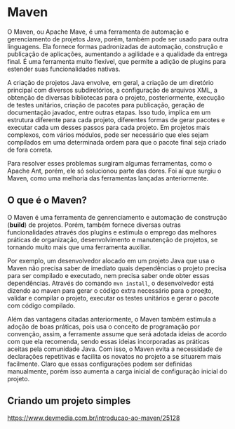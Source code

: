 # Maven

O Maven, ou Apache Mave, é uma ferramenta de automação e gerenciamento de projetos Java, porém, também pode ser usado para outra linguagens. Ela fornece formas padronizadas de automação, construção e publicação de aplicações, aumentando a agilidade e a qualidade da entrega final. É uma ferramenta muito flexível, que permite a adição de plugins para estender suas funcionalidades nativas.

A criação de projetos Java envolve, em geral, a criação de um diretório principal com diversos subdiretórios, a configuração de arquivos XML, a obtenção de diversas bibliotecas para o projeto, posteriormente, execução de testes unitários, criação de pacotes para publicação, geração de documentação javadoc, entre outras etapas. Isso tudo, implica em um estrutura diferente para cada projeto, diferentes formas de gerar pacotes e executar cada um desses passos para cada projeto. Em projetos mais complexos, com vários módulos, pode ser necessário que eles sejam compilados em uma determinada ordem para que o pacote final seja criado de fora correta.

Para resolver esses problemas surgiram algumas ferramentas, como o Apache Ant, porém, ele só solucionou parte das dores. Foi aí que surgiu o Maven, como uma melhoria das ferramentas lançadas anteriormente.

## O que é o Maven?

O Maven é uma ferramenta de genrenciamento e automação de construção (**build**) de projetos. Porém, também fornece diversas outras funcionalidades através dos plugins e estimula o emprego das melhores práticas de organização, desenvolvimento e manutenção de projetos, se tornando muito mais que uma ferramenta auxiliar.

Por exemplo, um desenvolvedor alocado em um projeto Java que usa o Maven não precisa saber de imediato quais dependências o projeto precisa para ser compilado e executado, nem precisa saber onde obter essas dependências. Através do comando `mvn install`, o desenvolvedor está dizendo ao maven para gerar o código extra necessário para o proejto, validar e compilar o projeto, executar os testes unitários e gerar o pacote com código compilado.

Além das vantagens citadas anteriormente, o Maven também estimula a adoção de boas práticas, pois usa o conceito de programação por convenção, assim, a ferramente assume que será adotada ideias de acordo com que ela recomenda, sendo essas ideias incorporadas as práticas aceitas pela comunidade Java. Com isso, o Maven evita a necessidade de declarações repetitivas e facilita os novatos no projeto a se situarem mais facilmente. Claro que essas configurações podem ser definidas manualmente, porém isso aumenta a carga inicial de configuração inicial do projeto.

## Criando um projeto simples

https://www.devmedia.com.br/introducao-ao-maven/25128